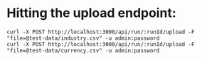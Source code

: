 # Hitting the upload endpoint: 
```
curl -X POST http://localhost:3000/api/run/:runId/upload -F "file=@test-data/industry.csv" -u admin:password   
curl -X POST http://localhost:3000/api/run/:runId/upload -F "file=@test-data/currency.csv" -u admin:password   
```
